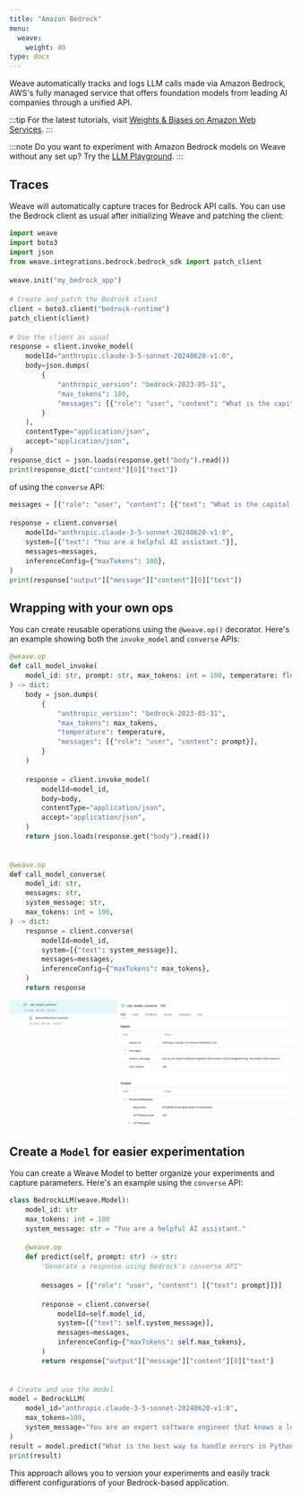 ```yaml
---
title: "Amazon Bedrock"
menu:
  weave:
    weight: 40
type: docs
--- 
```


Weave automatically tracks and logs LLM calls made via Amazon Bedrock, AWS's fully managed service that offers foundation models from leading AI companies through a unified API.

:::tip
For the latest tutorials, visit [Weights & Biases on Amazon Web Services](https://wandb.ai/site/partners/aws/).
:::

:::note
Do you want to experiment with Amazon Bedrock models on Weave without any set up? Try the [LLM Playground](../tools/playground.md).
:::

## Traces

Weave will automatically capture traces for Bedrock API calls. You can use the Bedrock client as usual after initializing Weave and patching the client:

```python
import weave
import boto3
import json
from weave.integrations.bedrock.bedrock_sdk import patch_client

weave.init("my_bedrock_app")

# Create and patch the Bedrock client
client = boto3.client("bedrock-runtime")
patch_client(client)

# Use the client as usual
response = client.invoke_model(
    modelId="anthropic.claude-3-5-sonnet-20240620-v1:0",
    body=json.dumps(
        {
            "anthropic_version": "bedrock-2023-05-31",
            "max_tokens": 100,
            "messages": [{"role": "user", "content": "What is the capital of France?"}],
        }
    ),
    contentType="application/json",
    accept="application/json",
)
response_dict = json.loads(response.get("body").read())
print(response_dict["content"][0]["text"])
```

of using the `converse` API:

```python
messages = [{"role": "user", "content": [{"text": "What is the capital of France?"}]}]

response = client.converse(
    modelId="anthropic.claude-3-5-sonnet-20240620-v1:0",
    system=[{"text": "You are a helpful AI assistant."}],
    messages=messages,
    inferenceConfig={"maxTokens": 100},
)
print(response["output"]["message"]["content"][0]["text"])
```

## Wrapping with your own ops

You can create reusable operations using the `@weave.op()` decorator. Here's an example showing both the `invoke_model` and `converse` APIs:

```python
@weave.op
def call_model_invoke(
    model_id: str, prompt: str, max_tokens: int = 100, temperature: float = 0.7
) -> dict:
    body = json.dumps(
        {
            "anthropic_version": "bedrock-2023-05-31",
            "max_tokens": max_tokens,
            "temperature": temperature,
            "messages": [{"role": "user", "content": prompt}],
        }
    )

    response = client.invoke_model(
        modelId=model_id,
        body=body,
        contentType="application/json",
        accept="application/json",
    )
    return json.loads(response.get("body").read())


@weave.op
def call_model_converse(
    model_id: str,
    messages: str,
    system_message: str,
    max_tokens: int = 100,
) -> dict:
    response = client.converse(
        modelId=model_id,
        system=[{"text": system_message}],
        messages=messages,
        inferenceConfig={"maxTokens": max_tokens},
    )
    return response
```

![](./imgs/bedrock_converse.png)

## Create a `Model` for easier experimentation

You can create a Weave Model to better organize your experiments and capture parameters. Here's an example using the `converse` API:

```python
class BedrockLLM(weave.Model):
    model_id: str
    max_tokens: int = 100
    system_message: str = "You are a helpful AI assistant."

    @weave.op
    def predict(self, prompt: str) -> str:
        "Generate a response using Bedrock's converse API"

        messages = [{"role": "user", "content": [{"text": prompt}]}]

        response = client.converse(
            modelId=self.model_id,
            system=[{"text": self.system_message}],
            messages=messages,
            inferenceConfig={"maxTokens": self.max_tokens},
        )
        return response["output"]["message"]["content"][0]["text"]


# Create and use the model
model = BedrockLLM(
    model_id="anthropic.claude-3-5-sonnet-20240620-v1:0",
    max_tokens=100,
    system_message="You are an expert software engineer that knows a lot of programming. You prefer short answers.",
)
result = model.predict("What is the best way to handle errors in Python?")
print(result)
```

This approach allows you to version your experiments and easily track different configurations of your Bedrock-based application.
